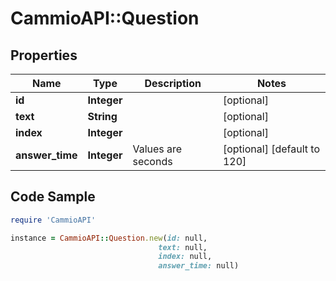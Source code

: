 # CammioAPI::Question

## Properties

Name | Type | Description | Notes
------------ | ------------- | ------------- | -------------
**id** | **Integer** |  | [optional] 
**text** | **String** |  | [optional] 
**index** | **Integer** |  | [optional] 
**answer_time** | **Integer** | Values are seconds  | [optional] [default to 120]

## Code Sample

```ruby
require 'CammioAPI'

instance = CammioAPI::Question.new(id: null,
                                 text: null,
                                 index: null,
                                 answer_time: null)
```


